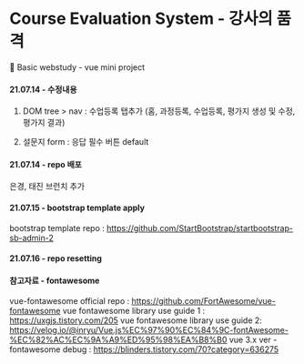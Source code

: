 # Course Evaluation System - 강사의 품격

🔗 Basic webstudy - vue mini project

####

#### 21.07.14 - 수정내용

1. DOM tree > nav : 수업등록 탭추가
   (홈, 과정등록, 수업등록, 평가지 생성 및 수정, 평가지 결과)

2. 설문지 form : 응답 필수 버튼 default

#### 21.07.14 - repo 배포

은경, 태진 브런치 추가

#### 21.07.15 - bootstrap template apply

bootstrap template repo : https://github.com/StartBootstrap/startbootstrap-sb-admin-2

#### 21.07.16 - repo resetting

#### 참고자료 - fontawesome

vue-fontawesome official repo : https://github.com/FortAwesome/vue-fontawesome
vue fontawesome library use guide 1 : https://uxgjs.tistory.com/205
vue fontawesome library use guide 2: https://velog.io/@inryu/Vue.js%EC%97%90%EC%84%9C-fontAwesome-%EC%82%AC%EC%9A%A9%ED%95%98%EA%B8%B0
vue 3.x ver - fontawesome debug : https://blinders.tistory.com/70?category=636275
